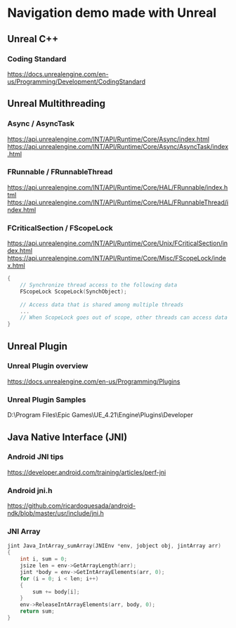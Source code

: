 # Navigation demo made with Unreal

## Unreal C++

### Coding Standard
https://docs.unrealengine.com/en-us/Programming/Development/CodingStandard

## Unreal Multithreading

### Async / AsyncTask
https://api.unrealengine.com/INT/API/Runtime/Core/Async/index.html
https://api.unrealengine.com/INT/API/Runtime/Core/Async/AsyncTask/index.html

### FRunnable / FRunnableThread
https://api.unrealengine.com/INT/API/Runtime/Core/HAL/FRunnable/index.html
https://api.unrealengine.com/INT/API/Runtime/Core/HAL/FRunnableThread/index.html

### FCriticalSection / FScopeLock
https://api.unrealengine.com/INT/API/Runtime/Core/Unix/FCriticalSection/index.html
https://api.unrealengine.com/INT/API/Runtime/Core/Misc/FScopeLock/index.html
```c++
{
    // Synchronize thread access to the following data
    FScopeLock ScopeLock(SynchObject);
    
    // Access data that is shared among multiple threads
    ...
    // When ScopeLock goes out of scope, other threads can access data
} 
```

## Unreal Plugin

### Unreal Plugin overview
https://docs.unrealengine.com/en-us/Programming/Plugins

### Unreal Plugin Samples
D:\Program Files\Epic Games\UE_4.21\Engine\Plugins\Developer

## Java Native Interface (JNI)

### Android JNI tips
https://developer.android.com/training/articles/perf-jni

### Android jni.h
https://github.com/ricardoquesada/android-ndk/blob/master/usr/include/jni.h

### JNI Array
```c++
jint Java_IntArray_sumArray(JNIEnv *env, jobject obj, jintArray arr)
{
    int i, sum = 0;
    jsize len = env->GetArrayLength(arr);
    jint *body = env->GetIntArrayElements(arr, 0);
    for (i = 0; i < len; i++)
    {
        sum += body[i];
    }
    env->ReleaseIntArrayElements(arr, body, 0);
    return sum;
}
```

